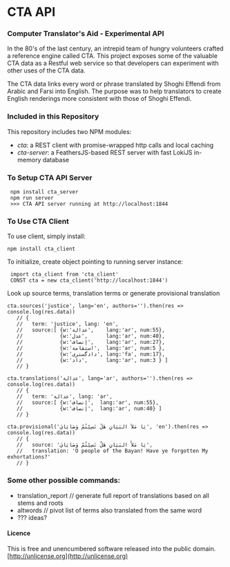 # CTA API
### Computer Translator's Aid - Experimental API

In the 80's of the last century, an intrepid team of hungry volunteers crafted a reference engine called CTA. This project exposes some of the valuable CTA data as a Restful web service so that developers can experiment with other uses of the CTA data.

The CTA data links every word or phrase translated by Shoghi Effendi from Arabic and Farsi into English. The purpose was to help translators to create English renderings more consistent with those of Shoghi Effendi.

### Included in this Repository

This repository includes two NPM modules:

  * *cta*: a REST client with promise-wrapped http calls and local caching
  * *cta-server*: a FeathersJS-based REST server with fast LokiJS in-memory database

### To Setup CTA API Server

```
 npm install cta_server
 npm run server
 >>> CTA API server running at http://localhost:1844
```


### To Use CTA Client

To use client, simply install:

```npm install cta_client```

To initialize, create object pointing to running server instance:

```
 import cta_client from 'cta_client'
 CONST cta = new cta_client('http://localhost:1844')
```

Look up source terms, translation terms or generate provisional translation

```
cta.sources('justice', lang='en', authors='').then(res => console.log(res.data))
   // {
   //   term: 'justice', lang: 'en',
   //   source:[ {w:'عدالة',    lang:'ar', num:55},
   //            {w:'عدل',      lang:'ar', num:40},
   //            {w:'إنصاف',    lang:'ar', num:27},
   //            {w:'استقامة',  lang:'ar', num:5 },
   //            {w:'دادگستری', lang:'fa', num:17},
   //            {w:'داد',      lang:'ar', num:3 } ]
   // }
```

```
cta.translations('عدالة', lang='ar', authors='').then(res => console.log(res.data))
   // {
   //   term: 'عدالة', lang: 'ar',
   //   source:[ {w:'إنصاف',  lang:'ar', num:55},
   //            {w:'إنصاف',  lang:'ar', num:40} ]
   // }
```

```
cta.provisional('يَا مَلأَ البَيَانِ هَلْ نَسِيْتُمْ وَصَايَايَ', 'en').then(res => console.log(res.data))
   // {
   //   source: 'يَا مَلأَ البَيَانِ هَلْ نَسِيْتُمْ وَصَايَايَ',
   //   translation: 'O people of the Bayan! Have ye forgotten My exhortations?'
   // }
```

### Some other possible commands:

* translation_report // generate full report of translations based on all stems and roots
* altwords // pivot list of terms also translated from the same word
* ??? ideas?

#### Licence

This is free and unencumbered software released into the public domain. [http://unlicense.org](http://unlicense.org)

